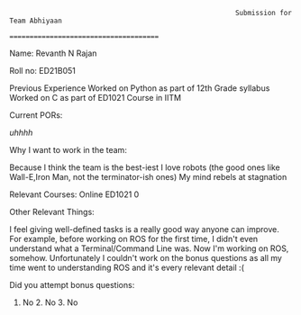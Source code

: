 

                                                            Submission for Team Abhiyaan
                                                            =====================================

Name:
Revanth N Rajan

Roll no:
ED21B051

Previous Experience
Worked on Python as part of 12th Grade syllabus
Worked on C as part of ED1021 Course in IITM

Current PORs:

*uhhhh*

Why I want to work in the team:

Because I think the team is the best-iest
I love robots (the good ones like Wall-E,Iron Man, not the terminator-ish ones)
My mind rebels at stagnation

Relevant Courses:
Online
ED1021
0

 Other Relevant Things:

I feel giving well-defined tasks is a really good way anyone can improve.
For example, before working on ROS for the first time, I didn't even understand what a Terminal/Command Line was. Now I'm working on ROS, somehow.
Unfortunately I couldn't work on the bonus questions as all my time went to understanding ROS and it's every relevant detail :(

Did you attempt bonus questions:
1. No 2. No 3. No
